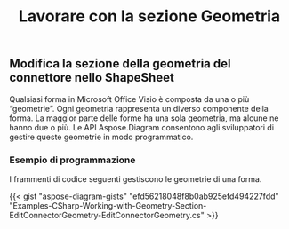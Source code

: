 ﻿---
title: Lavorare con la sezione Geometria
type: docs
weight: 190
url: /it/net/working-with-geometry-section/
description: Questa sezione spiega come ottenere la geometria di Visio usando Aspose.Diagram
---
## **Modifica la sezione della geometria del connettore nello ShapeSheet**
Qualsiasi forma in Microsoft Office Visio è composta da una o più “geometrie”. Ogni geometria rappresenta un diverso componente della forma. La maggior parte delle forme ha una sola geometria, ma alcune ne hanno due o più. Le API Aspose.Diagram consentono agli sviluppatori di gestire queste geometrie in modo programmatico.
### **Esempio di programmazione**
I frammenti di codice seguenti gestiscono le geometrie di una forma.

{{< gist "aspose-diagram-gists" "efd56218048f8b0ab925efd494227fdd" "Examples-CSharp-Working-with-Geometry-Section-EditConnectorGeometry-EditConnectorGeometry.cs" >}}

